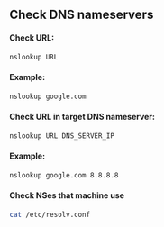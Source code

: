 ## Check DNS nameservers

#### Check URL:
```bash
nslookup URL
```

#### Example:
```bash
nslookup google.com
```

#### Check URL in target DNS nameserver:
```bash
nslookup URL DNS_SERVER_IP
```

#### Example:
```bash
nslookup google.com 8.8.8.8
```

#### Check NSes that machine use
```bash
cat /etc/resolv.conf
```
